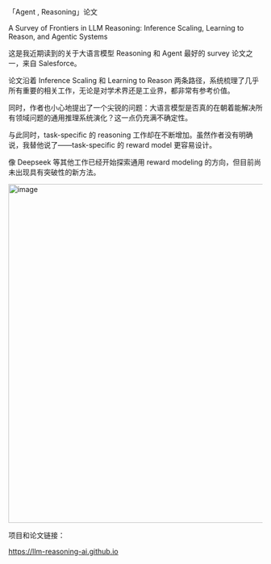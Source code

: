 「Agent , Reasoning」论文

A Survey of Frontiers in LLM Reasoning: Inference Scaling, Learning to Reason, and Agentic Systems

这是我近期读到的关于大语言模型 Reasoning 和 Agent 最好的 survey 论文之一，来自 Salesforce。

论文沿着 Inference Scaling 和 Learning to Reason 两条路径，系统梳理了几乎所有重要的相关工作，无论是对学术界还是工业界，都非常有参考价值。

同时，作者也小心地提出了一个尖锐的问题：大语言模型是否真的在朝着能解决所有领域问题的通用推理系统演化？这一点仍充满不确定性。

与此同时，task-specific 的 reasoning 工作却在不断增加。虽然作者没有明确说，我替他说了——task-specific 的 reward model 更容易设计。

像 Deepseek 等其他工作已经开始探索通用 reward modeling 的方向，但目前尚未出现具有突破性的新方法。

<img width="1200" height="672" alt="image" src="https://github.com/user-attachments/assets/b3dffa18-e885-480d-977f-852a0f78ae32" />


项目和论文链接：

https://llm-reasoning-ai.github.io
